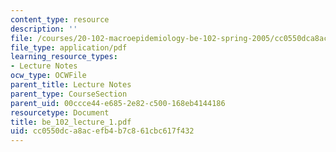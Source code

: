 ```yaml
---
content_type: resource
description: ''
file: /courses/20-102-macroepidemiology-be-102-spring-2005/cc0550dca8acefb4b7c861cbc617f432_be_102_lecture_1.pdf
file_type: application/pdf
learning_resource_types:
- Lecture Notes
ocw_type: OCWFile
parent_title: Lecture Notes
parent_type: CourseSection
parent_uid: 00ccce44-e685-2e82-c500-168eb4144186
resourcetype: Document
title: be_102_lecture_1.pdf
uid: cc0550dc-a8ac-efb4-b7c8-61cbc617f432
---
```

